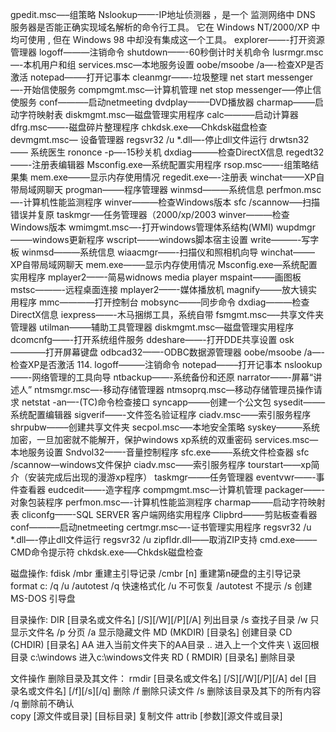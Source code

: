 gpedit.msc—–组策略
Nslookup——-IP地址侦测器 ，是一个 监测网络中 DNS 服务器是否能正确实现域名解析的命令行工具。 它在 Windows NT/2000/XP 中均可使用 , 但在 Windows 98 中却没有集成这一个工具。
explorer——-打开资源管理器
logoff———注销命令
shutdown——-60秒倒计时关机命令
lusrmgr.msc—-本机用户和组
services.msc—本地服务设置
oobe/msoobe /a—-检查XP是否激活
notepad——–打开记事本
cleanmgr——-垃圾整理
net start messenger—-开始信使服务
compmgmt.msc—计算机管理
net stop messenger—–停止信使服务
conf———–启动netmeeting
dvdplay——–DVD播放器
charmap——–启动字符映射表
diskmgmt.msc—磁盘管理实用程序
calc———–启动计算器
dfrg.msc——-磁盘碎片整理程序
chkdsk.exe—–Chkdsk磁盘检查
devmgmt.msc— 设备管理器
regsvr32 /u *.dll—-停止dll文件运行
drwtsn32—— 系统医生
rononce -p—-15秒关机
dxdiag———检查DirectX信息
regedt32——-注册表编辑器
Msconfig.exe—系统配置实用程序
rsop.msc——-组策略结果集
mem.exe——–显示内存使用情况
regedit.exe—-注册表
winchat——–XP自带局域网聊天
progman——–程序管理器
winmsd———系统信息
perfmon.msc—-计算机性能监测程序
winver———检查Windows版本
sfc /scannow—–扫描错误并复原
taskmgr—–任务管理器（2000/xp/2003
winver———检查Windows版本
wmimgmt.msc—-打开windows管理体系结构(WMI)
wupdmgr——–windows更新程序
wscript——–windows脚本宿主设置
write———-写字板
winmsd———系统信息
wiaacmgr——-扫描仪和照相机向导
winchat——–XP自带局域网聊天
mem.exe——–显示内存使用情况
Msconfig.exe—系统配置实用程序
mplayer2——-简易widnows media player
mspaint——–画图板
mstsc———-远程桌面连接
mplayer2——-媒体播放机
magnify——–放大镜实用程序
mmc————打开控制台
mobsync——–同步命令
dxdiag———检查DirectX信息
iexpress——-木马捆绑工具，系统自带
fsmgmt.msc—–共享文件夹管理器
utilman——–辅助工具管理器
diskmgmt.msc—磁盘管理实用程序
dcomcnfg——-打开系统组件服务
ddeshare——-打开DDE共享设置
osk————打开屏幕键盘
odbcad32——-ODBC数据源管理器
oobe/msoobe /a—-检查XP是否激活 114. logoff———注销命令
notepad——–打开记事本
nslookup——-网络管理的工具向导
ntbackup——-系统备份和还原
narrator——-屏幕“讲述人”
ntmsmgr.msc—-移动存储管理器
ntmsoprq.msc—移动存储管理员操作请求
netstat -an—-(TC)命令检查接口
syncapp——–创建一个公文包
sysedit——–系统配置编辑器
sigverif——-文件签名验证程序
ciadv.msc——索引服务程序
shrpubw——–创建共享文件夹
secpol.msc—–本地安全策略
syskey———系统加密，一旦加密就不能解开，保护windows xp系统的双重密码
services.msc—本地服务设置
Sndvol32——-音量控制程序
sfc.exe——–系统文件检查器
sfc /scannow—windows文件保护
ciadv.msc——索引服务程序
tourstart——xp简介（安装完成后出现的漫游xp程序）
taskmgr——–任务管理器
eventvwr——-事件查看器
eudcedit——-造字程序
compmgmt.msc—计算机管理
packager——-对象包装程序
perfmon.msc—-计算机性能监测程序
charmap——–启动字符映射表
cliconfg——-SQL SERVER 客户端网络实用程序
Clipbrd——–剪贴板查看器
conf———–启动netmeeting
certmgr.msc—-证书管理实用程序
regsvr32 /u *.dll—-停止dll文件运行
regsvr32 /u zipfldr.dll——取消ZIP支持
cmd.exe——–CMD命令提示符
chkdsk.exe—–Chkdsk磁盘检查 

磁盘操作:
fdisk 
	/mbr 重建主引导记录
	/cmbr [n] 重建第n硬盘的主引导记录
format c: /q /u /autotest
	/q 快速格式化 
	/u 不可恢复 
	/autotest 不提示 
	/s 创建 MS-DOS 引导盘 

目录操作:
DIR [目录名或文件名] [/S][/W][/P][/A] 列出目录
	/s 查找子目录
	/w 只显示文件名 
	/p 分页
	/a 显示隐藏文件
MD (MKDIR) [目录名] 创建目录
CD (CHDIR) [目录名] 
	AA 进入当前文件夹下的AA目录
	.. 进入上一个文件夹
	\ 返回根目录
	c:\windows 进入c:\windows文件夹
RD ( RMDIR) [目录名] 删除目录

文件操作
删除目录及其文件： rmdir [目录名或文件名] [/S][/W][/P][/A] 
del [目录名或文件名] [/f][/s][/q] 删除
	/f 删除只读文件
	/s 删除该目录及其下的所有内容 
	/q 删除前不确认  
copy [源文件或目录] [目标目录] 复制文件 
attrib [参数][源文件或目录]